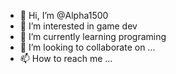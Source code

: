 - 👋 Hi, I’m @Alpha1500
- 👀 I’m interested in game dev
- 🌱 I’m currently learning programing
- 💞️ I’m looking to collaborate on ...
- 📫 How to reach me ...

<!---
Alpha1500/Alpha1500 is a ✨ special ✨ repository because its `README.md` (this file) appears on your GitHub profile.
You can click the Preview link to take a look at your changes.
--->
